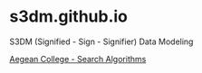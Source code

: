 # s3dm.github.io
S3DM (Signified - Sign - Signifier) Data Modeling

[Aegean College - Search Algorithms](https://docs.google.com/presentation/d/1UoTFwmf8TT9ffD4IovI6avQXUcVn5vp4/edit?usp=drive_link&ouid=115540295972948912846&rtpof=true&sd=true)
